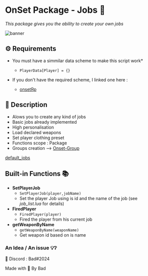 # OnSet Package - Jobs 📎

*This package gives you the ability to create your own jobs*

![banner](https://i.imgur.com/co2crFM.png)

## ⚙️ Requirements 

* You must have a simmilar data scheme to make this script work* 
  * ``` PlayerData[Player] = {} ```

* If you don't have the required scheme, I linked one here :
  - [onsetRp](https://github.com/frederic2ec/onsetrp)

## 📝 Description 

* Alows you to create any kind of jobs
* Basic jobs already implemented
* High personalisation
* Load declared weapons
* Set player clothing preset 
* Functions scope : Package
* Groups creation --> [Onset-Group](https://github.com/Bad57/Onset-Groups)

[default_jobs](https://i.imgur.com/oaM4BJ5.jpg)

## Built-in Functions 📚

* **SetPlayerJob** 
  * ```SetPlayerJob(player,jobName) ```
  * Set the player Job using is id and the name of the job (see *job_list.lua* for details)
* **FiredPlayer**
  * ```FiredPlayer(player)```
  * Fired the player from his current job
* **getWeaponByName**
  * ```getWeaponByName(weaponName)```
  * Get weapon id based on is name  

### An Idea / An issue 💡❔

📮 Discord : Bad#2024


Made with 🖤 By Bad
